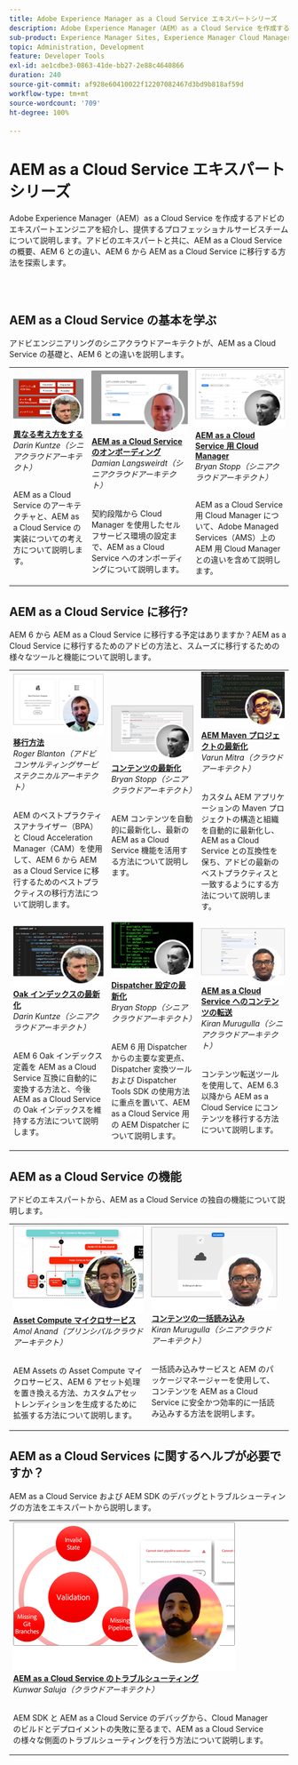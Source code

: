 ```yaml
---
title: Adobe Experience Manager as a Cloud Service エキスパートシリーズ
description: Adobe Experience Manager（AEM）as a Cloud Service を作成するアドビのエキスパートエンジニアを紹介し、提供するプロフェッショナルサービスについて説明します。
sub-product: Experience Manager Sites, Experience Manager Cloud Manager, Experience Manager Assets
topic: Administration, Development
feature: Developer Tools
exl-id: ae1cdbe3-0863-41de-bb27-2e88c4640866
duration: 240
source-git-commit: af928e60410022f12207082467d3bd9b818af59d
workflow-type: tm+mt
source-wordcount: '709'
ht-degree: 100%

---
```


# AEM as a Cloud Service エキスパートシリーズ

Adobe Experience Manager（AEM）as a Cloud Service を作成するアドビのエキスパートエンジニアを紹介し、提供するプロフェッショナルサービスチームについて説明します。アドビのエキスパートと共に、AEM as a Cloud Service の概要、AEM 6 との違い、AEM 6 から AEM as a Cloud Service に移行する方法を探索します。

<br/> 
<br/>

## AEM as a Cloud Service の基本を学ぶ

アドビエンジニアリングのシニアクラウドアーキテクトが、AEM as a Cloud Service の基礎と、AEM 6 との違いを説明します。

<table>
  <tr>
   <td>
      <a href="../../migration/moving-to-aem-as-a-cloud-service/introduction.md">
      <img alt="異なる考え方をする" src="./assets/thinking-differently.png"/>
      </a>
      <div>
         <a href="../../migration/moving-to-aem-as-a-cloud-service/introduction.md"><strong>異なる考え方をする</strong></a>
 <br/><em>Darin Kuntze（シニアクラウドアーキテクト）</em>
      </div>
      <p>
        <br/>
 AEM as a Cloud Service のアーキテクチャと、AEM as a Cloud Service の実装についての考え方について説明します。
      </p>
     </td>   
     <td>
      <a href="../../migration/moving-to-aem-as-a-cloud-service/onboarding.md">
      <img alt="AEM as a Cloud Service のオンボーディング" src="./assets/onboarding.png"/>
      </a>
      <div>
         <a href="../../migration/moving-to-aem-as-a-cloud-service/onboarding.md"><strong>AEM as a Cloud Service のオンボーディング</strong></a>
 <br/><em>Damian Langsweirdt（シニアクラウドアーキテクト）</em>
      </div>
      <p>
        <br/>
 契約段階から Cloud Manager を使用したセルフサービス環境の設定まで、AEM as a Cloud Service へのオンボーディングについて説明します。
      </p>
   </td>     
   </td>   
     <td>
      <a href="../../migration/moving-to-aem-as-a-cloud-service/cloud-manager.md">
      <img alt="Cloud Manager" src="./assets/cloud-manager.png"/>
      </a>
      <div>
         <a href="../../migration/moving-to-aem-as-a-cloud-service/cloud-manager.md"><strong>AEM as a Cloud Service 用 Cloud Manager</strong></a>
 <br/><em>Bryan Stopp（シニアクラウドアーキテクト）</em>
      </div>
      <p>
        <br/>
AEM as a Cloud Service 用 Cloud Manager について、Adobe Managed Services（AMS）上の AEM 用 Cloud Manager との違いを含めて説明します。
      </p>
   </td> 
  </tr>
</table>

## AEM as a Cloud Service に移行?

AEM 6 から AEM as a Cloud Service に移行する予定はありますか？AEM as a Cloud Service に移行するためのアドビの方法と、スムーズに移行するための様々なツールと機能について説明します。

<table>
  <tr>
   <td>
      <a href="../../migration/moving-to-aem-as-a-cloud-service/bpa-and-cam.md" target="_aem-experts-series-video">
      <img alt="移行方法" src="./assets/bpa-and-cam.png"/>
      </a>
      <div>
         <a href="../../migration/moving-to-aem-as-a-cloud-service/bpa-and-cam.md" target="_aem-experts-series-video"><strong>移行方法</strong></a>
 <br/><em>Roger Blanton（アドビコンサルティングサービステクニカルアーキテクト）</em>
      </div>
      <p>
        <br/>
 AEM のベストプラクティスアナライザー（BPA）と Cloud Acceleration Manager（CAM）を使用して、AEM 6 から AEM as a Cloud Service に移行するためのベストプラクティスの移行方法について説明します。
      </p>
   </td>   
     <td>
      <a href="../../migration/moving-to-aem-as-a-cloud-service/aem-modernization-tools.md" target="_aem-experts-series-video">
      <img alt="コンテンツの最新化" src="./assets/aem-modernizer-tools.png"/>
      </a>
      <div>
         <a href="../../migration/moving-to-aem-as-a-cloud-service/aem-modernization-tools.md" target="_aem-experts-series-video"><strong>コンテンツの最新化</strong></a>
 <br/><em>Bryan Stopp（シニアクラウドアーキテクト）</em>
      </div>
      <p>
        <br/>
 AEM コンテンツを自動的に最新化し、最新の AEM as a Cloud Service 機能を活用する方法について説明します。
      </p>
   </td>     
   </td>   
     <td>
      <a href="../../migration/moving-to-aem-as-a-cloud-service/repository-modernization.md" target="_aem-experts-series-video">
      <img alt="AEM Maven プロジェクトの最新化" src="./assets/repository-modernizer.png"/>
      </a>
      <div>
         <a href="../../migration/moving-to-aem-as-a-cloud-service/repository-modernization.md" target="_aem-experts-series-video"><strong>AEM Maven プロジェクトの最新化</strong></a>
 <br/><em>Varun Mitra（クラウドアーキテクト）</em>
      </div>
      <p>
        <br/>
 カスタム AEM アプリケーションの Maven プロジェクトの構造と組織を自動的に最新化し、AEM as a Cloud Service との互換性を保ち、アドビの最新のベストプラクティスと一致するようにする方法について説明します。
      </p>
   </td> 
  </tr>
  <tr>
   <td>
      <a href="../../migration/moving-to-aem-as-a-cloud-service/search-and-indexing.md" target="_aem-experts-series-video">
      <img alt="Oak インデックスの最新化" src="./assets/indexes.png"/>
      </a>
      <div>
         <a href="../../migration/moving-to-aem-as-a-cloud-service/search-and-indexing.md" target="_aem-experts-series-video"><strong>Oak インデックスの最新化</strong></a>
 <br/><em>Darin Kuntze（シニアクラウドアーキテクト）</em>
      </div>
      <p>
        <br/>
 AEM 6 Oak インデックス定義を AEM as a Cloud Service 互換に自動的に変換する方法と、今後 AEM as a Cloud Service の Oak インデックスを維持する方法について説明します。
      </p>
   </td>   
     <td>
      <a href="../../migration/moving-to-aem-as-a-cloud-service/dispatcher.md" target="_aem-experts-series-video">
      <img alt="Dispatcher 設定の最新化" src="./assets/dispatcher.png"/>
      </a>
      <div>
         <a href="../../migration/moving-to-aem-as-a-cloud-service/dispatcher.md" target="_aem-experts-series-video"><strong>Dispatcher 設定の最新化</strong></a>
 <br/><em>Bryan Stopp（シニアクラウドアーキテクト）</em>
      </div>
      <p>
        <br/>
AEM 6 用 Dispatcher からの主要な変更点、Dispatcher 変換ツールおよび Dispatcher Tools SDK の使用方法に重点を置いて、AEM as a Cloud Service 用の AEM Dispatcher について説明します。
      </p>
   </td>     
   </td>   
     <td>
      <a href="../../migration/moving-to-aem-as-a-cloud-service/content-migration/content-transfer-tool.md" target="_aem-experts-series-video">
      <img alt="AEM as a Cloud Service へのコンテンツの転送" src="./assets/content-transfer-tool.png"/>
      </a>
      <div>
         <a href="../../migration/moving-to-aem-as-a-cloud-service/content-migration/content-transfer-tool.md" target="_aem-experts-series-video"><strong>AEM as a Cloud Service へのコンテンツの転送</strong></a>
 <br/><em>Kiran Murugulla（シニアクラウドアーキテクト）</em>
      </div>
      <p>
        <br/>
コンテンツ転送ツールを使用して、AEM 6.3 以降から AEM as a Cloud Service にコンテンツを移行する方法について説明します。
      </p>
   </td> 
  </tr>  
</table>


## AEM as a Cloud Service の機能

アドビのエキスパートから、AEM as a Cloud Service の独自の機能について説明します。

<table>
  <tr>
   <td>
      <a href="../../migration/moving-to-aem-as-a-cloud-service/asset-compute-microservices.md" target="_aem-experts-series-video">
      <img alt="Asset Compute マイクロサービス" src="./assets/asset-compute-microservices.png"/>
      </a>
      <div>
         <a href="../../migration/moving-to-aem-as-a-cloud-service/asset-compute-microservices.md" target="_aem-experts-series-video"><strong>Asset Compute マイクロサービス</strong></a>
 <br/><em>Amol Anand（プリンシパルクラウドアーキテクト）</em>
      </div>
      <p>
        <br/>
 AEM Assets の Asset Compute マイクロサービス、AEM 6 アセット処理を置き換える方法、カスタムアセットレンディションを生成するために拡張する方法について説明します。
      </p>
   </td>   
   <td>
      <a href="../../migration/moving-to-aem-as-a-cloud-service/content-migration/bulk-import-service.md" target="_aem-experts-series-video">
      <img alt="コンテンツの一括読み込み" src="./assets/bulk-import.png"/>
      </a>
      <div>
         <a href="../../migration/moving-to-aem-as-a-cloud-service/content-migration/bulk-import-service.md" target="_aem-experts-series-video"><strong>コンテンツの一括読み込み</strong></a>
 <br/><em>Kiran Murugulla（シニアクラウドアーキテクト）</em>
      </div>
      <p>
        <br/>
 一括読み込みサービスと AEM のパッケージマネージャーを使用して、コンテンツを AEM as a Cloud Service に安全かつ効率的に一括読み込みする方法を説明します。
      </p>
   </td> 
    <td></td>
  </tr>
</table>

## AEM as a Cloud Services に関するヘルプが必要ですか？

AEM as a Cloud Service および AEM SDK のデバッグとトラブルシューティングの方法をエキスパートから説明します。

<table>
  <tr>
   <td>
      <a href="../../migration/moving-to-aem-as-a-cloud-service/troubleshooting.md" target="_aem-experts-series-video">
      <img alt="AEM as a Cloud Service のトラブルシューティング" src="./assets/troubleshooting.png"/>
      </a>
      <div>
         <a href="../../migration/moving-to-aem-as-a-cloud-service/troubleshooting.md" 
         target="_aem-experts-series-video"><strong>AEM as a Cloud Service のトラブルシューティング</strong></a>
 <br/><em>Kunwar Saluja（クラウドアーキテクト）</em>
      </div>
      <p>
        <br/>
 AEM SDK と AEM as a Cloud Service のデバッグから、Cloud Manager のビルドとデプロイメントの失敗に至るまで、AEM as a Cloud Service の様々な側面のトラブルシューティングを行う方法について説明します。
      </p>
   </td>   
    <td></td>
    <td></td>
  </tr>
</table>
